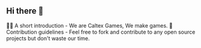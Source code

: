 ## Hi there 👋

🙋‍♀️ A short introduction - We are Caltex Games, We make games.
🌈 Contribution guidelines - Feel free to fork and contribute to any open source projects but don't waste our time.
